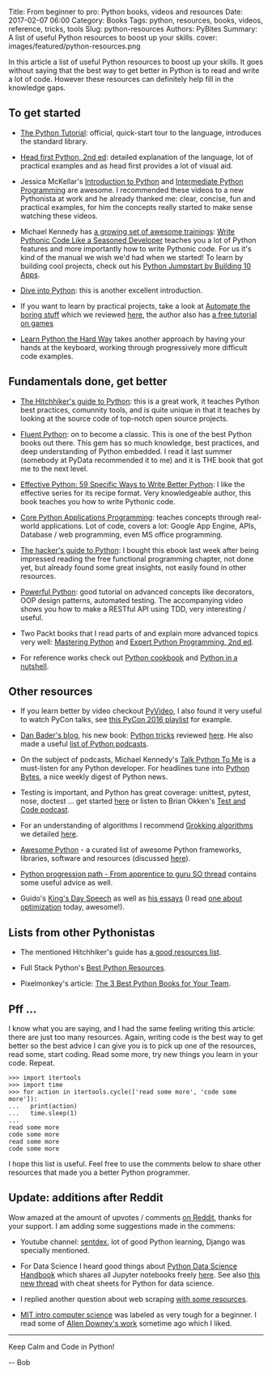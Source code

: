 Title: From beginner to pro: Python books, videos and resources
Date: 2017-02-07 06:00
Category: Books
Tags: python, resources, books, videos, reference, tricks, tools
Slug: python-resources
Authors: PyBites
Summary: A list of useful Python resources to boost up your skills.
cover: images/featured/python-resources.png

In this article a list of useful Python resources to boost up your skills. It goes without saying that the best way to get better in Python is to read and write a lot of code. However these resources can definitely help fill in the knowledge gaps.

## To get started

* [The Python Tutorial](https://docs.python.org/3/tutorial/): official, quick-start tour to the language, introduces the standard library.

* [Head first Python, 2nd ed](http://shop.oreilly.com/product/0636920036777.do): detailed explanation of the language, lot of practical examples and as head first provides a lot of visual aid.

* Jessica McKellar's [Introduction to Python](http://shop.oreilly.com/product/110000448.do) and [Intermediate Python Programming](http://shop.oreilly.com/product/0636920049852.do) are awesome. I recommended these videos to a new Pythonista at work and he already thanked me: clear, concise, fun and practical examples, for him the concepts really started to make sense watching these videos.

* Michael Kennedy has [a growing set of awesome trainings](https://training.talkpython.fm/): [Write Pythonic Code Like a Seasoned Developer](https://training.talkpython.fm/courses/explore_pythonic_code/write-pythonic-code-like-a-seasoned-developer) teaches you a lot of Python features and more importantly how to write Pythonic code. For us it's kind of the manual we wish we'd had when we started! To learn by building cool projects, check out his [Python Jumpstart by Building 10 Apps](https://training.talkpython.fm/courses/explore_python_jumpstart/python-language-jumpstart-building-10-apps). 

* [Dive into Python](http://www.diveintopython3.net/): this is another excellent introduction.

* If you want to learn by practical projects, take a look at [Automate the boring stuff](https://automatetheboringstuff.com/) which we reviewed [here](http://pybit.es/automate_the_boring_stuff_review.html), the author also has [a free tutorial on games](https://inventwithpython.com/)

* [Learn Python the Hard Way](https://www.amazon.com/gp/product/0321884914/ref=as_li_tf_tl?ie=UTF8&camp=1789&creative=9325&creativeASIN=0321884914&linkCode=as2&tag=lepythhawa-20) takes another approach by having your hands at the keyboard, working through progressively more difficult code examples.

## Fundamentals done, get better

* [The Hitchhiker's guide to Python](http://docs.python-guide.org/en/latest/): this is a great work, it teaches Python best practices, comunnity tools, and is quite unique in that it teaches by looking at the source code of top-notch open source projects.

* [Fluent Python](https://www.amazon.com/Fluent-Python-Concise-Effective-Programming/dp/1491946008/ref=sr_1_7?ie=UTF8&qid=1486441159&sr=8-7&keywords=python): on to become a classic. This is one of the best Python books out there. This gem has so much knowledge, best practices, and deep understanding of Python embedded. I read it last summer (somebody at PyData recommended it to me) and it is THE book that got me to the next level.

* [Effective Python: 59 Specific Ways to Write Better Python](https://www.amazon.com/Effective-Python-Specific-Software-Development/dp/0134034287/ref=sr_1_1?ie=UTF8&qid=1486441186&sr=8-1&keywords=python+effective): I like the effective series for its recipe format. Very knowledgeable author, this book teaches you how to write Pythonic code.

* [Core Python Applications Programming](https://www.amazon.com/Core-Python-Applications-Programming-3rd/dp/0132678209/ref=asap_bc?ie=UTF8): teaches concepts through real-world applications. Lot of code, covers a lot: Google App Engine, APIs, Database / web programming, even MS office programming.

* [The hacker's guide to Python](https://thehackerguidetopython.com/): I bought this ebook last week after being impressed reading the free functional programming chapter, not done yet, but already found some great insights, not easily found in other resources.

* [Powerful Python](https://powerfulpython.com/): good tutorial on advanced concepts like decorators, OOP design patterns, automated testing. The accompanying video shows you how to make a RESTful API using TDD, very interesting / useful.

* Two Packt books that I read parts of and explain more advanced topics very well: [Mastering Python](https://www.amazon.com/Mastering-Python-Rick-van-Hattem/dp/1785289721/ref=sr_1_1?ie=UTF8&qid=1486441205&sr=8-1&keywords=mastering+python) and [Expert Python Programming, 2nd ed](https://www.amazon.com/Expert-Python-Programming-Michal-Jaworski/dp/1785886851/ref=sr_1_1?ie=UTF8&qid=1486441212&sr=8-1&keywords=expert+python). 

* For reference works check out [Python cookbook](https://www.amazon.com/Python-Cookbook-Third-David-Beazley/dp/1449340377/ref=sr_1_1?ie=UTF8&qid=1486446323&sr=8-1&keywords=python+cookbook) and [Python in a nutshell](https://www.amazon.com/Python-Nutshell-Second-Alex-Martelli/dp/0596100469/ref=sr_1_1?ie=UTF8&qid=1486446332&sr=8-1&keywords=python+in+a+nutshell).

## Other resources

* If you learn better by video checkout [PyVideo](http://pyvideo.org/), I also found it very useful to watch PyCon talks, see [this PyCon 2016 playlist](https://www.youtube.com/channel/UCwTD5zJbsQGJN75MwbykYNw) for example. 

* [Dan Bader's blog](https://dbader.org/), his new book: [Python tricks](https://dbader.org/products/python-tricks-book/) reviewed [here](http://pybit.es/pytricks-review.html). He also made a useful [list of Python podcasts](https://dbader.org/blog/ultimate-list-of-python-podcasts).

* On the subject of podcasts, Michael Kennedy's [Talk Python To Me](https://talkpython.fm) is a must-listen for any Python developer. For headlines tune into [Python Bytes](https://pythonbytes.fm/), a nice weekly digest of Python news.

* Testing is important, and Python has great coverage: unittest, pytest, nose, doctest ... get started [here](http://pythontesting.net/start-here/) or listen to Brian Okken's [Test and Code podcast](http://testandcode.com).

* For an understanding of algorithms I recommend [Grokking algorithms](https://www.manning.com/books/grokking-algorithms) we detailed [here](http://pybit.es/grokking_algorithms.html).

* [Awesome Python](https://awesome-python.com/) - a curated list of awesome Python frameworks, libraries, software and resources (discussed [here](http://pybit.es/awesome_python_resources.html)).

* [Python progression path - From apprentice to guru SO thread](http://stackoverflow.com/questions/2573135/python-progression-path-from-apprentice-to-guru) contains some useful advice as well.

* Guido's [King's Day Speech](http://neopythonic.blogspot.com.es/2016/04/kings-day-speech.html) as well as [his essays](https://www.python.org/doc/essays/) (I read [one about optimization](https://www.python.org/doc/essays/list2str/) today, awesome!).

## Lists from other Pythonistas

* The mentioned Hitchhiker's guide has [a good resources list](http://docs.python-guide.org/en/latest/intro/learning/).

* Full Stack Python's [Best Python Resources](https://www.fullstackpython.com/best-python-resources.html).

* Pixelmonkey's article: [The 3 Best Python Books for Your Team](http://www.pixelmonkey.org/2015/06/06/pybooks).

## Pff ...

I know what you are saying, and I had the same feeling writing this article: there are just too many resources. Again, writing code is the best way to get better so the best advice I can give you is to pick up one of the resources, read some, start coding. Read some more, try new things you learn in your code. Repeat.

	>>> import itertools
	>>> import time
	>>> for action in itertools.cycle(['read some more', 'code some more']):
	...   print(action)
	...   time.sleep(1)
	...
	read some more
	code some more
	read some more
	code some more

I hope this list is useful. Feel free to use the comments below to share other resources that made you a better Python programmer.

## Update: additions after Reddit

Wow amazed at the amount of upvotes / comments [on Reddit](https://redd.it/5sjt3l), thanks for your support. I am adding some suggestions made in the commens: 

* Youtube channel: [sentdex](https://www.youtube.com/user/sentdex), lot of good Python learning, Django was specially mentioned.

* For Data Science I heard good things about [Python Data Science Handbook](https://www.amazon.com/Python-Data-Science-Handbook-Essential/dp/1491912057) which shares all Jupyter notebooks freely [here](https://github.com/jakevdp/PythonDataScienceHandbook). See also [this new thread](https://redd.it/5som5b) with cheat sheets for Python for data science.

* I replied another question about web scraping [with some resources](https://www.reddit.com/r/learnpython/comments/5sjt3l/from_beginner_to_pro_python_books_videos_and/ddh6ski/).

* [MIT intro computer science](https://www.edx.org/course/introduction-computer-science-mitx-6-00-1x-9) was labeled as very tough for a beginner. I read some of [Allen Downey's work](http://greenteapress.com/wp/) sometime ago which I liked.

---

Keep Calm and Code in Python!

-- Bob
